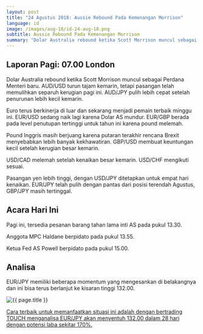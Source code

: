```yaml
---
layout: post
title: "24 Agustus 2018: Aussie Rebound Pada Kemenangan Morrison"
language: id
image: /images/aug-18/id-24-aug-18.png
subtitle: Aussie Rebound Pada Kemenangan Morrison
summary: "Dolar Australia rebound ketika Scott Morrison muncul sebagai Perdana Menteri baru. AUD/USD turun tajam kemarin, tetapi pasangan telah memulihkan separuh kerugian pagi ini"
---
```

## Laporan Pagi: 07.00 London

Dolar Australia rebound ketika Scott Morrison muncul sebagai Perdana Menteri baru. AUD/USD turun tajam kemarin, tetapi pasangan telah memulihkan separuh kerugian pagi ini. AUD/JPY pulih lebih cepat setelah penurunan lebih kecil kemarin.

Euro terus berkinerja di luar dan sekarang menjadi pemain terbaik minggu ini. EUR/USD sedang naik lagi karena Dolar AS mundur. EUR/GBP berada pada level penutupan tertinggi untuk tahun ini karena pound melemah.

Pound Inggris masih berjuang karena putaran terakhir rencana Brexit menyebabkan lebih banyak kekhawatiran. GBP/USD membuat keuntungan kecil setelah kerugian besar kemarin.

USD/CAD melemah setelah kenaikan besar kemarin. USD/CHF mengikuti sesuai.

Pasangan yen lebih tinggi, dengan USD/JPY ditetapkan untuk empat hari kenaikan. EUR/JPY telah pulih dengan pantas dari posisi terendah Agustus, GBP/JPY masih tertinggal.

## Acara Hari Ini

Pagi ini, tersedia pesanan barang tahan lama inti AS pada pukul 13.30.

Anggota MPC Haldane berpidato pada pukul 13.55.

Ketua Fed AS Powell berpidato pada pukul 15.00.

## Analisa

EUR/JPY memiliki beberapa momentum yang mengesankan di belakangnya dan ini bisa terus berlanjut ke kisaran tinggi 132.00.

<img src="{{ site.url }}/images/aug-18/id-24-aug-18.png" alt="{{ page.title }}" title="{{ page.title }}">

<a href="%LINK%%currency=USD&market=forex&underlying=frxEURJPY&formname=touchnotouch&duration_units=d&duration_amount=28&expiry_type=duration&amount=10&amount_type=stake&barrier=132" target="_blank" rel="noopener noreferrer nofollow">Cara terbaik untuk memanfaatkan situasi ini adalah dengan bertrading TOUCH menganalisa EUR/JPY akan menyentuh 132.00 dalam 28 hari dengan potensi laba sekitar 170%.</a>
